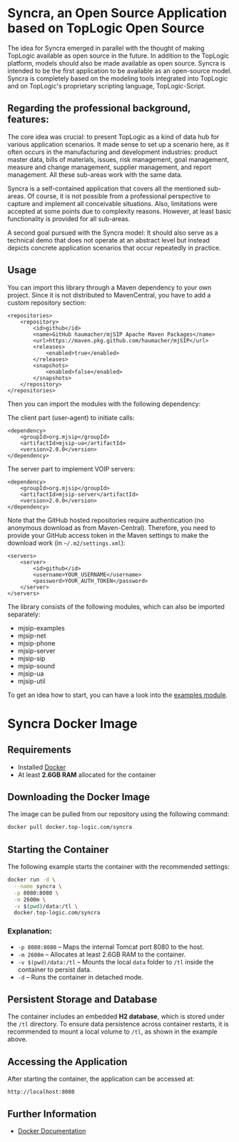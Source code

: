 # Syncra, an Open Source Application based on TopLogic Open Source

The idea for Syncra emerged in parallel with the thought of making TopLogic available as open source in the future. 
In addition to the TopLogic platform, models should also be made available as open source. 
Syncra is intended to be the first application to be available as an open-source model. 
Syncra is completely based on the modeling tools integrated into TopLogic and on TopLogic's proprietary scripting language, 
TopLogic-Script.


## Regarding the professional background, features:

The core idea was crucial: to present TopLogic as a kind of data hub for various application scenarios.
It made sense to set up a scenario here, as it often occurs in the manufacturing and development industries:
 product master data, bills of materials, issues, risk management, goal management, measure and change management, 
 supplier management, and report management. All these sub-areas work with the same data.

Syncra is a self-contained application that covers all the mentioned sub-areas. Of course, 
it is not possible from a professional perspective to capture and implement all conceivable situations. 
Also, limitations were accepted at some points due to complexity reasons. However, at least basic functionality 
is provided for all sub-areas.

A second goal pursued with the Syncra model: It should also serve as a technical demo that does not operate at an 
abstract level but instead depicts concrete application scenarios that occur repeatedly in practice.


## Usage
You can import this library through a Maven dependency to your own project. Since it is not distributed to MavenCentral,
you have to add a custom repository section:</p>
<div class="snippet-clipboard-content notranslate position-relative overflow-auto" data-snippet-clipboard-copy-content="&lt;repositories&gt;
    &lt;repository&gt;
        &lt;id&gt;tl-snapshots&lt;/id&gt;
        &lt;name&gt;tl-synchra&lt;/name&gt;
        &lt;url&gt;https://dev.top-logic.com/nexus/repository/toplogic-snapshots/&lt;/url&gt;
        &lt;releases&gt;
            &lt;enabled&gt;true&lt;/enabled&gt;
        &lt;/releases&gt;
        &lt;snapshots&gt;
            &lt;enabled&gt;false&lt;/enabled&gt;
        &lt;/snapshots&gt;
    &lt;/repository&gt;
&lt;/repositories&gt;"><pre class="notranslate"><code>&lt;repositories&gt;
    &lt;repository&gt;
        &lt;id&gt;github&lt;/id&gt;
        &lt;name&gt;GitHub haumacher/mjSIP Apache Maven Packages&lt;/name&gt;
        &lt;url&gt;https://maven.pkg.github.com/haumacher/mjSIP&lt;/url&gt;
        &lt;releases&gt;
            &lt;enabled&gt;true&lt;/enabled&gt;
        &lt;/releases&gt;
        &lt;snapshots&gt;
            &lt;enabled&gt;false&lt;/enabled&gt;
        &lt;/snapshots&gt;
    &lt;/repository&gt;
&lt;/repositories&gt;
</code></pre></div>
<p dir="auto">Then you can import the modules with the following dependency:</p>
<p dir="auto">The client part (user-agent) to initiate calls:</p>
<div class="snippet-clipboard-content notranslate position-relative overflow-auto" data-snippet-clipboard-copy-content="&lt;dependency&gt;	
    &lt;groupId&gt;org.mjsip&lt;/groupId&gt;
	&lt;artifactId&gt;mjsip-ua&lt;/artifactId&gt;
    &lt;version&gt;2.0.0&lt;/version&gt;
&lt;/dependency&gt;"><pre class="notranslate"><code>&lt;dependency&gt;	
    &lt;groupId&gt;org.mjsip&lt;/groupId&gt;
	&lt;artifactId&gt;mjsip-ua&lt;/artifactId&gt;
    &lt;version&gt;2.0.0&lt;/version&gt;
&lt;/dependency&gt;
</code></pre></div>
<p dir="auto">The server part to implement VOIP servers:</p>
<div class="snippet-clipboard-content notranslate position-relative overflow-auto" data-snippet-clipboard-copy-content="&lt;dependency&gt;	
    &lt;groupId&gt;org.mjsip&lt;/groupId&gt;
	&lt;artifactId&gt;mjsip-server&lt;/artifactId&gt;
    &lt;version&gt;2.0.0&lt;/version&gt;
&lt;/dependency&gt;"><pre class="notranslate"><code>&lt;dependency&gt;	
    &lt;groupId&gt;org.mjsip&lt;/groupId&gt;
	&lt;artifactId&gt;mjsip-server&lt;/artifactId&gt;
    &lt;version&gt;2.0.0&lt;/version&gt;
&lt;/dependency&gt;
</code></pre></div>
<p dir="auto">Note that the GitHub hosted repositories require authentication (no anonymous download as from Maven-Central).
Therefore, you need to provide your GitHub access token in the Maven settings to make the download work (in <code>~/.m2/settings.xml</code>):</p>
<div class="snippet-clipboard-content notranslate position-relative overflow-auto" data-snippet-clipboard-copy-content="&lt;servers&gt;
    &lt;server&gt;
        &lt;id&gt;github&lt;/id&gt;
        &lt;username&gt;YOUR_USERNAME&lt;/username&gt;
        &lt;password&gt;YOUR_AUTH_TOKEN&lt;/password&gt;
    &lt;/server&gt;
&lt;/servers&gt;"><pre class="notranslate"><code>&lt;servers&gt;
    &lt;server&gt;
        &lt;id&gt;github&lt;/id&gt;
        &lt;username&gt;YOUR_USERNAME&lt;/username&gt;
        &lt;password&gt;YOUR_AUTH_TOKEN&lt;/password&gt;
    &lt;/server&gt;
&lt;/servers&gt;
</code></pre></div>
<p dir="auto">The library consists of the following modules, which can also be imported separately:</p>
<ul dir="auto">
<li>mjsip-examples</li>
<li>mjsip-net</li>
<li>mjsip-phone</li>
<li>mjsip-server</li>
<li>mjsip-sip</li>
<li>mjsip-sound</li>
<li>mjsip-ua</li>
<li>mjsip-util</li>
</ul>
<p dir="auto">To get an idea how to start, you can have a look into the <a href="https://github.com/haumacher/mjSIP/tree/master/mjsip-examples/src/main/java/org/mjsip/examples">examples module</a>.</p>









# Syncra Docker Image

## Requirements

- Installed [Docker](https://docs.docker.com/get-docker/)
- At least **2.6GB RAM** allocated for the container

## Downloading the Docker Image

The image can be pulled from our repository using the following command:

```sh
docker pull docker.top-logic.com/syncra
```

## Starting the Container

The following example starts the container with the recommended settings:

```sh
docker run -d \
  --name syncra \
  -p 8080:8080 \
  -m 2600m \
  -v $(pwd)/data:/tl \
  docker.top-logic.com/syncra
```

### Explanation:

- `-p 8080:8080` – Maps the internal Tomcat port 8080 to the host.
- `-m 2600m` – Allocates at least 2.6GB RAM to the container.
- `-v $(pwd)/data:/tl` – Mounts the local `data` folder to `/tl` inside the container to persist data.
- `-d` – Runs the container in detached mode.

## Persistent Storage and Database

The container includes an embedded **H2 database**, which is stored under the `/tl` directory. To ensure data persistence across container restarts, it is recommended to mount a local volume to `/tl`, as shown in the example above.

## Accessing the Application

After starting the container, the application can be accessed at:

```
http://localhost:8080
```

## Further Information

- [Docker Documentation](https://docs.docker.com/)

